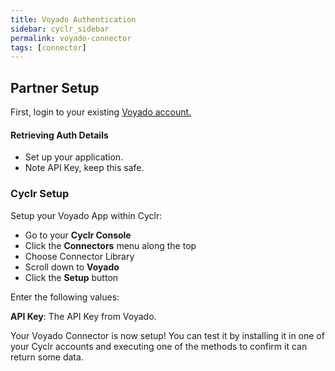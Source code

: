 ```yaml
---
title: Voyado Authentication
sidebar: cyclr_sidebar
permalink: voyado-connector
tags: [connector]
---
```


## Partner Setup

First, login to your existing [Voyado account.](https://magento.voyado.com/customer/account/login)

#### Retrieving Auth Details

*   Set up your application.
*   Note API Key, keep this safe.

### Cyclr Setup

Setup your Voyado App within Cyclr:

*   Go to your **Cyclr Console**
*   Click the **Connectors** menu along the top
*   Choose Connector Library
*   Scroll down to **Voyado**
*   Click the **Setup** button

Enter the following values:

**API Key**: The API Key from Voyado.


Your Voyado Connector is now setup! You can test it by installing it in one of your Cyclr accounts and executing one of the methods to confirm it can return some data.
